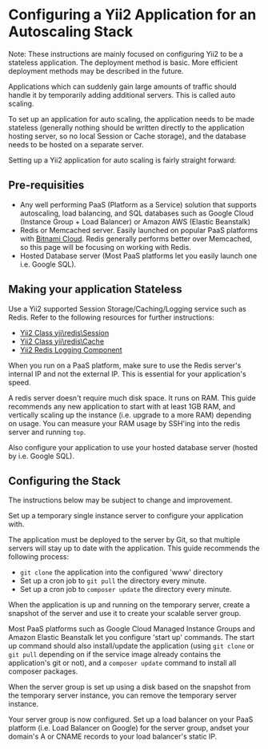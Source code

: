 # Configuring a Yii2 Application for an Autoscaling Stack

Note: These instructions are mainly focused on configuring Yii2 to be a stateless application. The deployment method is basic. More efficient deployment methods may be described in the future.

Applications which can suddenly gain large amounts of traffic should handle it by temporarily adding additional servers. This is called auto scaling.

To set up an application for auto scaling, the application needs to be made stateless (generally nothing should be written directly to the application hosting server, so no local Session or Cache storage), and the database needs to be hosted on a separate server.

Setting up a Yii2 application for auto scaling is fairly straight forward:

## Pre-requisities


* Any well performing PaaS (Platform as a Service) solution that supports autoscaling, load balancing, and SQL databases such as Google Cloud (Instance Group + Load Balancer) or Amazon AWS (Elastic Beanstalk)
* Redis or Memcached server. Easily launched on popular PaaS platforms with [Bitnami Cloud](https://bitnami.com/cloud). Redis generally performs better over Memcached, so this page will be focusing on working with Redis.
* Hosted Database server (Most PaaS platforms let you easily launch one i.e. Google SQL).

## Making your application Stateless

Use a Yii2 supported Session Storage/Caching/Logging service such as Redis. Refer to the following resources for further instructions:

 * [Yii2 Class yii\redis\Session](http://www.yiiframework.com/doc-2.0/yii-redis-session.html)
 * [Yii2 Class yii\redis\Cache](http://www.yiiframework.com/doc-2.0/yii-redis-cache.html)
 * [Yii2 Redis Logging Component](https://github.com/JackyChan/yii2-redis-log)

When you run on a PaaS platform, make sure to use the Redis server's internal IP and not the external IP. This is essential for your application's speed.


A redis server doesn't require much disk space. It runs on RAM. This guide recommends any new application to start with at least 1GB RAM, and vertically scaling up the instance (i.e. upgrade to a more RAM) depending on usage. You can measure your RAM usage by SSH'ing into the redis server and running `top`.


Also configure your application to use your hosted database server (hosted by i.e. Google SQL).

## Configuring the Stack

The instructions below may be subject to change and improvement.

Set up a temporary single instance server to configure your application with.

The application must be deployed to the server by Git, so that multiple servers will stay up to date with the application. This guide recommends the following process:

* `git clone` the application into the configured 'www' directory
* Set up a cron job to `git pull` the directory every minute.
* Set up a cron job to `composer update` the directory every minute.

When the application is up and running on the temporary server, create a snapshot of the server and use it to create your scalable server group.

Most PaaS platforms such as Google Cloud Managed Instance Groups and Amazon Elastic Beanstalk let you configure 'start up' commands. The start up command should also install/update the application (using `git clone` or `git pull` depending on if the service image already contains the application's git or not), and a `composer update` command to install all composer packages.

When the server group is set up using a disk based on the snapshot from the temporary server instance, you can remove the temporary server instance.

Your server group is now configured. Set up a load balancer on your PaaS platform (i.e. Load Balancer on Google) for the server group, andset your domain's A or CNAME records to your load balancer's static IP.
